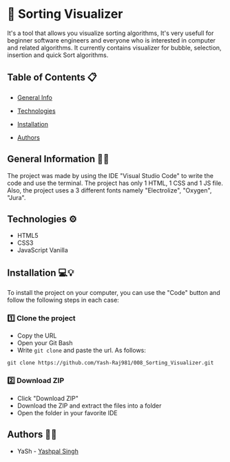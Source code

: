 # 🔑 Sorting Visualizer

It's a tool that allows you visualize sorting algorithms, It's very usefull for beginner software engineers and everyone who is interested in computer and related algorithms. It currently contains visualizer for bubble, selection, insertion and quick Sort algorithms.

## Table of Contents 📋

-   [General Info](#General_Information)

-   [Technologies](#Technologies)

-   [Installation](#Installation)

-   [Authors](#Authors)

## General Information 🙋‍♂️

The project was made by using the IDE "Visual Studio Code" to write the code and use the terminal. The project has only 1 HTML, 1 CSS and 1 JS file. Also, the project uses a 3 different fonts namely "Electrolize", "Oxygen", "Jura".

## Technologies ⚙️

-   HTML5
-   CSS3
-   JavaScript Vanilla

## Installation 💻💡

To install the project on your computer, you can use the "Code" button and follow the following steps in each case:

### 1️⃣ Clone the project

-   Copy the URL
-   Open your Git Bash
-   Write `git clone` and paste the url. As follows:

```
git clone https://github.com/Yash-Raj981/008_Sorting_Visualizer.git
```

### 2️⃣ Download ZIP

-   Click "Download ZIP"
-   Download the ZIP and extract the files into a folder
-   Open the folder in your favorite IDE

## Authors 🦸‍♀️

-   YaSh - [Yashpal Singh](https://github.com/Yash-Raj981)
